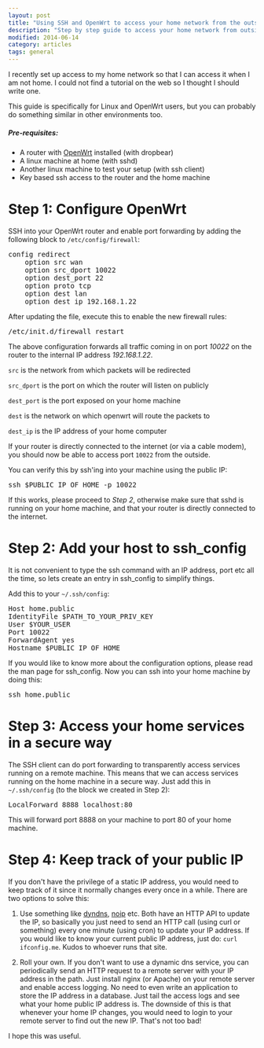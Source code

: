 ```yaml
---
layout: post
title: "Using SSH and OpenWrt to access your home network from the outside"
description: "Step by step guide to access your home network from outside"
modified: 2014-06-14
category: articles
tags: general
---
```



I recently set up access to my home network so that I can access it when I am not home. I could not find a tutorial on the web so I thought I should write one.

This guide is specifically for Linux and OpenWrt users, but you can probably do something similar in other environments too.

##### Pre-requisites:

- A router with [OpenWrt][openwrt] installed (with dropbear)
- A linux machine at home (with sshd)
- Another linux machine to test your setup (with ssh client)
- Key based ssh access to the router and the home machine

# Step 1: Configure OpenWrt

SSH into your OpenWrt router and enable port forwarding by adding the following block to `/etc/config/firewall`:

<pre>
config redirect
    option src wan
    option src_dport 10022
    option dest_port 22
    option proto tcp
    option dest lan
    option dest_ip 192.168.1.22
</pre>

After updating the file, execute this to enable the new firewall rules:

<pre>
/etc/init.d/firewall restart
</pre>

The above configuration forwards all traffic coming in on port *10022* on the router to the internal IP address *192.168.1.22*.

`src` is the network from which packets will be redirected

`src_dport` is the port on which the router will listen on publicly

`dest_port` is the port exposed on your home machine

`dest` is the network on which openwrt will route the packets to

`dest_ip` is the IP address of your home computer


If your router is directly connected to the internet (or via a cable modem), you should now be able to access port `10022` from the outside.

You can verify this by ssh'ing into your machine using the public IP:

<pre>ssh $PUBLIC_IP_OF_HOME -p 10022</pre>

If this works, please proceed to *Step 2*, otherwise make sure that sshd is running on your home machine, and that your router is directly connected to the internet.

# Step 2: Add your host to ssh_config
It is not convenient to type the ssh command with an IP address, port etc all the time, so lets create an entry in ssh_config to simplify things.

Add this to your `~/.ssh/config`:
<pre>
Host home.public
IdentityFile $PATH_TO_YOUR_PRIV_KEY
User $YOUR_USER
Port 10022
ForwardAgent yes
Hostname $PUBLIC_IP_OF_HOME
</pre>

If you would like to know more about the configuration options, please read the man page for ssh_config. Now you can ssh into your home machine by doing this:
<pre>
ssh home.public
</pre>


# Step 3: Access your home services in a secure way
The SSH client can do port forwarding to transparently access services running on a remote machine. This means that we can access services running on the home machine in a secure way. Just add this in `~/.ssh/config` (to the block we created in Step 2):
<pre>
LocalForward 8888 localhost:80
</pre>

This will forward port 8888 on your machine to port 80 of your home machine.

# Step 4: Keep track of your public IP
If you don't have the privilege of a static IP address, you would need to keep track of it since it normally changes every once in a while. There are two options to solve this:

1. Use something like [dyndns][dyndns], [noip][noip] etc. Both have an HTTP API to update the IP, so basically you just need to send an HTTP call (using curl or something) every one minute (using cron) to update your IP address. If you would like to know your current public IP address, just do: `curl ifconfig.me`. Kudos to whoever runs that site.

2. Roll your own. If you don't want to use a dynamic dns service, you can periodically send an HTTP request to a remote server with your IP address in the path. Just install nginx (or Apache) on your remote server and enable access logging. No need to even write an application to store the IP address in a database. Just tail the access logs and see what your home public IP address is. The downside of this is that whenever your home IP changes, you would need to login to your remote server to find out the new IP. That's not too bad!


I hope this was useful.


[openwrt]: https://openwrt.org/
[dyndns]: https://dyndns.com
[noip]: http://noip.com
